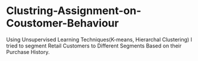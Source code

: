 # Clustring-Assignment-on-Coustomer-Behaviour
Using Unsupervised Learning Techniques(K-means, Hierarchal Clustering) I tried to segment Retail Customers to Different Segments Based on their Purchase History.
